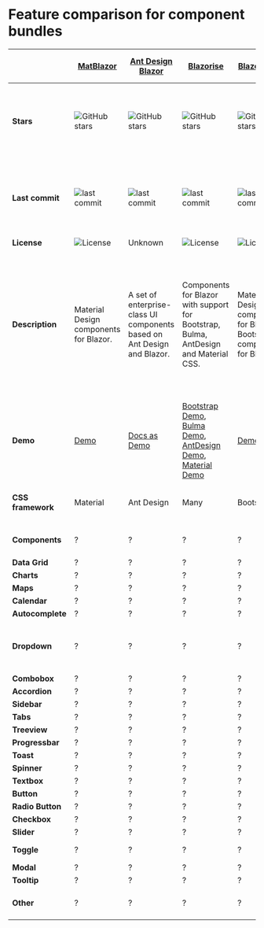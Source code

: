 # Feature comparison for component bundles

|  | [MatBlazor](https://github.com/SamProf/MatBlazor) | [Ant Design Blazor](https://github.com/ant-design-blazor/ant-design-blazor) |[Blazorise](https://github.com/stsrki/Blazorise) |[BlazorStrap](https://github.com/chanan/BlazorStrap) | [Radzen.Blazor](https://github.com/akorchev/razor.radzen.com) |[Skclusive.Material.Components](https://github.com/skclusive/Skclusive.Material.Component) | [ComponentOne Blazor UI Components](https://www.grapecity.com/componentone/blazor-ui-controls) | [DevExpress Blazor UI Components](https://github.com/DevExpress/RazorComponents) |[BlazorFluentUI](https://github.com/BlazorFluentUI/BlazorFluentUI) |[BlazorMaterial](https://github.com/BlazorExtensions/BlazorMaterial) | [BlazorWebFormsComponents](https://github.com/FritzAndFriends/BlazorWebFormsComponents) | [Syncfusion Blazor UI Components](https://www.syncfusion.com/blazor-components) |[Telerik UI for Blazor](https://www.telerik.com/blazor-ui) | [MComponents](https://github.com/manureini/MComponents) | [Blazor.Ionic](https://github.com/Kukks/Blazor.Ionic) | [Majorsoft Blazor Components](https://github.com/majorimi/blazor-components) |
| --- | --- | --- | --- | --- | --- | --- | --- | --- | --- | --- | --- | --- | --- | --- | --- | --- |
| **Stars** |  ![GitHub stars](https://img.shields.io/github/stars/SamProf/MatBlazor?style=flat-square&cacheSeconds=604800) |   ![GitHub stars](https://img.shields.io/github/stars/ant-design-blazor/ant-design-blazor?style=flat-square&cacheSeconds=604800) |   ![GitHub stars](https://img.shields.io/github/stars/stsrki/Blazorise?style=flat-square&cacheSeconds=604800) |   ![GitHub stars](https://img.shields.io/github/stars/chanan/BlazorStrap?style=flat-square&cacheSeconds=604800) |   ![GitHub stars](https://img.shields.io/github/stars/akorchev/razor.radzen.com?style=flat-square&cacheSeconds=604800) |   ![GitHub stars](https://img.shields.io/github/stars/skclusive/Skclusive.Material.Component?style=flat-square&cacheSeconds=604800) |   not on GitHub |   ![stars](https://img.shields.io/github/stars/DevExpress/RazorComponents?style=flat-square&cacheSeconds=604800) |   ![stars](https://img.shields.io/github/stars/BlazorFluentUI/BlazorFluentUI?style=flat-square&cacheSeconds=604800) |   ![GitHub stars](https://img.shields.io/github/stars/BlazorExtensions/BlazorMaterial?style=flat-square&cacheSeconds=604800&) |   ![stars](https://img.shields.io/github/stars/FritzAndFriends/BlazorWebFormsComponents?style=flat-square&cacheSeconds=604800) |   ![GitHub stars](https://img.shields.io/github/stars/syncfusion/blazor-samples?style=flat-square&cacheSeconds=604800) |   Not on GitHub |   ![GitHub stars](https://img.shields.io/github/stars/manureini/MComponents?style=flat-square&cacheSeconds=604800) |   ![GitHub stars](https://img.shields.io/github/stars/Kukks/Blazor.Ionic?style=flat-square&cacheSeconds=604800) | ![GitHub Repo stars](https://img.shields.io/github/stars/majorimi/blazor-components) |
| **Last commit** |  ![last commit](https://img.shields.io/github/last-commit/SamProf/MatBlazor?style=flat-square&cacheSeconds=86400) |   ![last commit](https://img.shields.io/github/last-commit/ant-design-blazor/ant-design-blazor?style=flat-square&cacheSeconds=86400) |   ![last commit](https://img.shields.io/github/last-commit/stsrki/Blazorise?style=flat-square&cacheSeconds=86400) |   ![last commit](https://img.shields.io/github/last-commit/chanan/BlazorStrap?style=flat-square&cacheSeconds=86400) |   ![last commit](https://img.shields.io/github/last-commit/akorchev/razor.radzen.com?style=flat-square&cacheSeconds=86400)  |   ![last commit](https://img.shields.io/github/last-commit/skclusive/Skclusive.Material.Component?style=flat-square&cacheSeconds=86400) |   not on GitHub |   ![last commit](https://img.shields.io/github/last-commit/DevExpress/RazorComponents?style=flat-square&cacheSeconds=86400) |   ![last commit](https://img.shields.io/github/last-commit/BlazorFluentUI/BlazorFluentUI?style=flat-square&cacheSeconds=86400) |   ![last commit](https://img.shields.io/github/last-commit/BlazorExtensions/BlazorMaterial?style=flat-square&cacheSeconds=86400) |   ![last commit](https://img.shields.io/github/last-commit/FritzAndFriends/BlazorWebFormsComponents?style=flat-square&cacheSeconds=604800) |   ![last commit](https://img.shields.io/github/last-commit/syncfusion/blazor-samples?style=flat-square&cacheSeconds=86400) |   Not on GitHub |   ![last commit](https://img.shields.io/github/last-commit/manureini/MComponents?style=flat-square&cacheSeconds=86400) |   ![last commit](https://img.shields.io/github/last-commit/kukks/Blazor.Ionic?style=flat-square&cacheSeconds=86400) | ![GitHub last commit](https://img.shields.io/github/last-commit/majorimi/blazor-components) |
| **License** | ![License](https://img.shields.io/github/license/SamProf/MatBlazor?style=flat-square&cacheSeconds=86400) | Unknown | ![License](https://img.shields.io/github/license/stsrki/Blazorise?style=flat-square&cacheSeconds=86400) | ![License](https://img.shields.io/github/license/chanan/BlazorStrap?style=flat-square&cacheSeconds=86400) | Unknown | ![License](https://img.shields.io/github/license/skclusive/Skclusive.Material.Component?style=flat-square&cacheSeconds=86400) | Unknown | Unknown | ![License](https://img.shields.io/github/license/BlazorFluentUI/BlazorFluentUI?style=flat-square&cacheSeconds=86400) | ![License](https://img.shields.io/github/license/BlazorExtensions/BlazorMaterial?style=flat-square&cacheSeconds=86400) | ![License](https://img.shields.io/github/license/FritzAndFriends/BlazorWebFormsComponents?style=flat-square&cacheSeconds=86400) | Unknown | Unknown | ![License](https://img.shields.io/github/license/manureini/MComponents?style=flat-square&cacheSeconds=86400) | ![License](https://img.shields.io/github/license/kukks/Blazor.Ionic?style=flat-square&cacheSeconds=86400) | [![License](https://img.shields.io/badge/License-MIT-green.svg)](https://github.com/majorimi/blazor-components/blob/master/LICENSE) |
| **Description** | Material Design components for Blazor. | A set of enterprise-class UI components based on Ant Design and Blazor. | Components for Blazor with support for Bootstrap, Bulma, AntDesign and Material CSS. | Material Design components for Blazor. Bootstrap 4 components for Blazor | Native UI components for Blazor. DataGrid, DataList, Tabs, Dialog and more. | Material Design components for Blazor | A fast datagrid, listview, input and other native Blazor components for server and client-side apps. | A set of native UI Blazor components (including a Data Grid, Pivot Grid, Scheduler, and Charts) for both Blazor server-side and Blazor client-side platforms. | Simple port of FluenUI/Office Fabric React components and style to Blazor. | Blazor components implementing Google's Material components for web. | A collection of Blazor components that emulate the web forms components of the same name. | The most comprehensive native Blazor component library including [Data Grid](https://www.syncfusion.com/blazor-components/blazor-datagrid), [Charts](https://www.syncfusion.com/blazor-components/blazor-charts), [Scheduler](https://www.syncfusion.com/blazor-components/blazor-scheduler), [Diagram](https://www.syncfusion.com/blazor-components/blazor-diagram) and [Document Editor](https://www.syncfusion.com/blazor-components/blazor-word-processor) components. | A native set of UI components for Blazor, including grid, charting, and calendar components. | Open Source MIT Blazor Components: Grid, Select, Wizard etc. | Ionic integration for Blazor | Set of UI Components and other useful Extensions, Services. All components are free and available on [NuGet](https://www.nuget.org/profiles/Blazor.Components). |
| **Demo** | [Demo](https://www.matblazor.com/) | [Docs as Demo](https://ant-design-blazor.github.io/) | [Bootstrap Demo](https://bootstrapdemo.blazorise.com/), [Bulma Demo](https://bulmademo.blazorise.com/), [AntDesign Demo](https://antdesigndemo.blazorise.com/), [Material Demo](https://materialdemo.blazorise.com/) | [Demo](https://chanan.github.io/BlazorStrap/) | [Demo](https://razor.radzen.com/) | [Dashboard Demo](https://skclusive.github.io/Skclusive.Blazor.Samples/Dashboard/), [Components](https://skclusive.github.io/Skclusive.Material.Docs/) |  N/A | N/A | [Client-side demo (WebAssembly)](https://www.blazorfluentui.net/), [Server-side demo (SignalR)](https://blazorfluentui.azurewebsites.net/) | N/A | N/A | [Demo](https://blazor.syncfusion.com/demos/) | N/A | N/A | [Demo](https://kukks.github.io/Blazor.Ionic) | [Demo app](https://blazorextensions.z6.web.core.windows.net/) |
| **CSS framework** | Material | Ant Design | Many | Bootstrap | ? | Material | ? | ? | ? | Material | ? | Many [(doc)](https://blazor.syncfusion.com/documentation/appearance/theme/) | ? | ? | Ionic | Independent (works with Bootstrap, etc) |
| **Components** | ? | ? | ? | ? | ? | ? | ? | ? | ? | ? | ? | [Blazor UI & DataViz Components](https://blazor.syncfusion.com/) | ? | ? | ? | Many see [Full list](https://github.com/majorimi/blazor-components#majorsoft-blazor-components-and-extensions) |
| **Data Grid** | ? | ? | ? | ? | ? | ? | ? | ? | ? | ? | ? | [DataGrid](https://www.syncfusion.com/blazor-components/blazor-datagrid) | ? | ? | ? |
| **Charts** | ? | ? | ? | ? | ? | ? | ? | ? | ? | ? | ? | [Charts](https://www.syncfusion.com/blazor-components/blazor-charts) | ? | ? | ? |
| **Maps** | ? | ? | ? | ? | ? | ? | ? | ? | ? | ? | ? | [Maps](https://www.syncfusion.com/blazor-components/blazor-maps) | ? | ? | ? | Yes |
| **Calendar** | ? | ? | ? | ? | ? | ? | ? | ? | ? | ? | ? | [Calendar](https://www.syncfusion.com/blazor-components/blazor-calendar) | ? | ? | ? |
| **Autocomplete** | ? | ? | ? | ? | ? | ? | ? | ? | ? | ? | ? | [AutoComplete](https://www.syncfusion.com/blazor-components/blazor-autocomplete) | ? | ? | ? | Yes |
| **Dropdown** | ? | ? | ? | ? | ? | ? | ? | ? | ? | ? | ? | [Dropdown Menu](https://www.syncfusion.com/blazor-components/blazor-dropdown-menu), [Dropdown List](https://www.syncfusion.com/blazor-components/blazor-dropdown-list), [MultiSelect DropDown](https://www.syncfusion.com/blazor-components/blazor-multiselect-dropdown) | ? | ? | ? |
| **Combobox** | ? | ? | ? | ? | ? | ? | ? | ? | ? | ? | ? | [ComboBox](https://www.syncfusion.com/blazor-components/blazor-combobox) | ? | ? | ? |
| **Accordion** | ? | ? | ? | ? | ? | ? | ? | ? | ? | ? | ? | [Accordion](https://www.syncfusion.com/blazor-components/blazor-accordion) | ? | ? | ? | Yes |
| **Sidebar** | ? | ? | ? | ? | ? | ? | ? | ? | ? | ? | ? | [Sidebar](https://www.syncfusion.com/blazor-components/blazor-sidebar) | ? | ? | ? |
| **Tabs** | ? | ? | ? | ? | ? | ? | ? | ? | ? | ? | ? | [Tabs](https://www.syncfusion.com/blazor-components/blazor-tabs) | ? | ? | ? | Yes |
| **Treeview** | ? | ? | ? | ? | ? | ? | ? | ? | ? | ? | ? | [TreeView](https://www.syncfusion.com/blazor-components/blazor-treeview) | ? | ? | ? |
| **Progressbar** | ? | ? | ? | ? | ? | ? | ? | ? | ? | ? | ? | [Progress Bar](https://www.syncfusion.com/blazor-components/blazor-progressbar) | ? | ? | ? |
| **Toast** | ? | ? | ? | ? | ? | ? | ? | ? | ? | ? | ? | [Toast](https://www.syncfusion.com/blazor-components/blazor-toast) | ? | ? | ? | Yes |
| **Spinner** | ? | ? | ? | ? | ? | ? | ? | ? | ? | ? | ? | [Spinner](https://blazor.syncfusion.com/demos/spinner/) | ? | ? | ? | Yes |
| **Textbox** | ? | ? | ? | ? | ? | ? | ? | ? | ? | ? | ? | [TextBox](https://www.syncfusion.com/blazor-components/blazor-textbox) | ? | ? | ? |
| **Button** | ? | ? | ? | ? | ? | ? | ? | ? | ? | ? | ? | [Button](https://www.syncfusion.com/blazor-components/blazor-button) | ? | ? | ? |
| **Radio Button** | ? | ? | ? | ? | ? | ? | ? | ? | ? | ? | ? | [Radio Button](https://www.syncfusion.com/blazor-components/blazor-radio-button) | ? | ? | ? |
| **Checkbox** | ? | ? | ? | ? | ? | ? | ? | ? | ? | ? | ? | [Checkbox](https://www.syncfusion.com/blazor-components/blazor-checkbox) | ? | ? | ? |
| **Slider** | ? | ? | ? | ? | ? | ? | ? | ? | ? | ? | ? | [Slider](https://www.syncfusion.com/blazor-components/blazor-range-slider) | ? | ? | ? |
| **Toggle** | ? | ? | ? | ? | ? | ? | ? | ? | ? | ? | ? | [Toggle Switch Button](https://www.syncfusion.com/blazor-components/blazor-toggle-switch-button) | ? | ? | ? | Yes |
| **Modal** | ? | ? | ? | ? | ? | ? | ? | ? | ? | ? | ? | [Dialog](https://www.syncfusion.com/blazor-components/blazor-modal-dialog) | ? | ? | ? | Yes |
| **Tooltip** | ? | ? | ? | ? | ? | ? | ? | ? | ? | ? | ? | [Tooltip](https://www.syncfusion.com/blazor-components/blazor-tooltip) | ? | ? | ? | Yes |
| **Other** | ? | ? | ? | ? | ? | ? | ? | ? | ? | ? | ? | [Other 60+ components](https://www.syncfusion.com/blazor-components) | ? | ? | ? | [Many components and Services](https://github.com/majorimi/blazor-components#majorsoft-blazor-components-and-extensions)|
